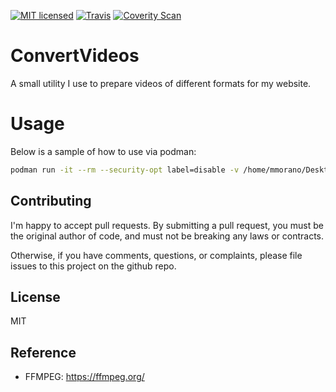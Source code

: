 [![MIT licensed](https://img.shields.io/badge/license-MIT-blue.svg)](https://github.com/AerisG222/ConvertVideos/blob/master/LICENSE.md)
[![Travis](https://img.shields.io/travis/AerisG222/ConvertVideos.svg)](https://travis-ci.org/AerisG222/ConvertVideos)
[![Coverity Scan](https://img.shields.io/coverity/scan/10075.svg)](https://scan.coverity.com/projects/aerisg222-convertvideos)

# ConvertVideos

A small utility I use to prepare videos of different formats for my website.

# Usage

Below is a sample of how to use via podman:

```bash
podman run -it --rm --security-opt label=disable -v /home/mmorano/Desktop:/src -v /home/mmorano/Desktop:/output localhost/maw-convert-videos-test -c test_category -o /output/vidtest.sql -v /src/convert_videos_test -w /movies -r 'friend admin' -y 2022
```

## Contributing

I'm happy to accept pull requests.  By submitting a pull request, you
must be the original author of code, and must not be breaking
any laws or contracts.

Otherwise, if you have comments, questions, or complaints, please file
issues to this project on the github repo.

## License

MIT

## Reference

- FFMPEG: https://ffmpeg.org/

